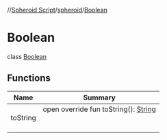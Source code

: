 //[Spheroid Script](../../index.md)/[spheroid](../index.md)/[Boolean](index.md)



# Boolean  
 class [Boolean](index.md)   


## Functions  
  
|  Name|  Summary| 
|---|---|
| toString| open override fun toString(): [String](../../spheroid/-string/index.md)  <br><br><br>

